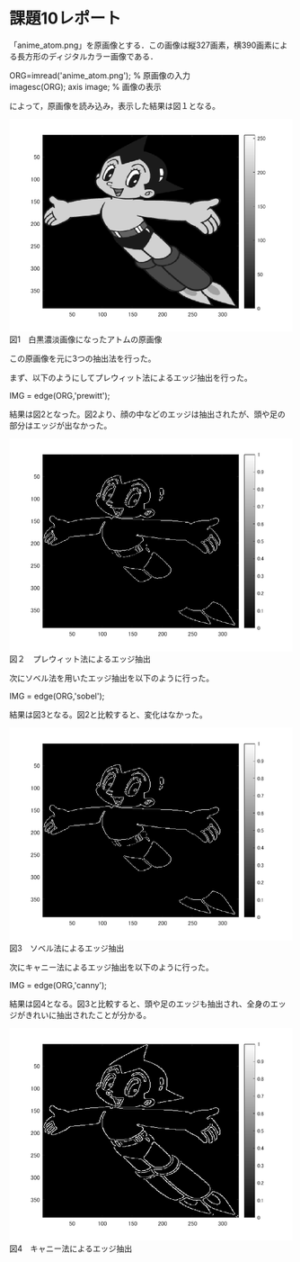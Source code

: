 # 課題10レポート

「anime_atom.png」を原画像とする．この画像は縦327画素，横390画素による長方形のディジタルカラー画像である．

ORG=imread('anime_atom.png'); % 原画像の入力  
imagesc(ORG); axis image; % 画像の表示

によって，原画像を読み込み，表示した結果は図１となる。

![原画像](https://github.com/Takuyaz/lecture_image_processing/blob/master/image/kadai10/原画.png)  
図1　白黒濃淡画像になったアトムの原画像

この原画像を元に3つの抽出法を行った。

まず、以下のようにしてプレウィット法によるエッジ抽出を行った。

IMG = edge(ORG,'prewitt');

結果は図2となった。図2より、顔の中などのエッジは抽出されたが、頭や足の部分はエッジが出なかった。

![原画像](https://github.com/Takuyaz/lecture_image_processing/blob/master/image/kadai10/プレウィット.png)  
図２　プレウィット法によるエッジ抽出

次にソベル法を用いたエッジ抽出を以下のように行った。

IMG = edge(ORG,'sobel');

結果は図3となる。図2と比較すると、変化はなかった。

![原画像](https://github.com/Takuyaz/lecture_image_processing/blob/master/image/kadai10/ソベル.png)  
図3　ソベル法によるエッジ抽出

次にキャニー法によるエッジ抽出を以下のように行った。

IMG = edge(ORG,'canny');

結果は図4となる。図3と比較すると、頭や足のエッジも抽出され、全身のエッジがきれいに抽出されたことが分かる。

![原画像](https://github.com/Takuyaz/lecture_image_processing/blob/master/image/kadai10/キャニー.png)  
図4　キャニー法によるエッジ抽出
